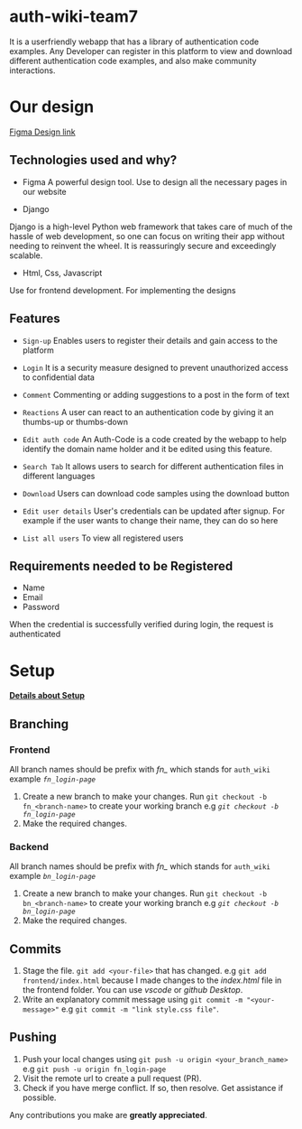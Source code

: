 # auth-wiki-team7
It is a userfriendly webapp that has a library of authentication code examples. Any Developer can register in this platform to view and download different authentication code examples, and also make community interactions.

# Our design
[Figma Design link](https://www.figma.com/file/kDCI1y7yvPq16hHCpObLj5/Team-7_Authwiki?node-id=0%3A1)
## Technologies used and why?
- Figma
A powerful design tool. Use to design all the necessary pages in our website

- Django

Django is a high-level Python web framework that takes care of much of the hassle of web development, so one can focus on writing their app without needing to reinvent the wheel. It is reassuringly secure and exceedingly scalable.

- Html, Css, Javascript

Use for frontend development. For implementing the designs

## Features
* `Sign-up`
        Enables users to register their details and gain access to the platform
* `Login`
       It is a security measure designed to prevent unauthorized access to confidential data
* `Comment`
       Commenting or adding suggestions to a post in the form of text 
* `Reactions`
        A user can react to an authentication code by giving it an thumbs-up or thumbs-down 
* `Edit auth code`
        An Auth-Code is a code created by the webapp to help identify the domain name holder and it be edited using this feature.
* `Search Tab`
        It allows users to search for different authentication files in different languages
* `Download`
        Users can download code samples using the download button

* `Edit user details`
       User's credentials can be updated after signup. For example if the user wants to change their name, they can do so here
* `List all users`
       To view all registered users
 
## Requirements needed to be Registered

* Name
* Email
* Password 

When the credential is successfully verified during login, the request is authenticated

# Setup
**[Details about Setup](/backend/readme.md#setup)**


## Branching
### Frontend
All branch names should be prefix with *fn_* which stands for `auth_wiki` example *`fn_login-page`*
1. Create a new branch to make your changes. Run `git checkout -b fn_<branch-name>` to create your working branch e.g *`git checkout -b fn_login-page`*
2. Make the required changes.
### Backend
All branch names should be prefix with *fn_* which stands for `auth_wiki` example *`bn_login-page`*
1. Create a new branch to make your changes. Run `git checkout -b bn_<branch-name>` to create your working branch e.g *`git checkout -b bn_login-page`*
2. Make the required changes.
## Commits
1. Stage the file. `git add <your-file>` that has changed. e.g `git add frontend/index.html` because I made changes to the *index.html* file in the frontend folder. You can use *vscode* or *github Desktop*.
2. Write an explanatory commit message using `git commit -m "<your-message>"` e.g `git commit -m "link style.css file"`.
## Pushing
1. Push your local changes using `git push -u origin <your_branch_name>` e.g `git push -u origin fn_login-page`
2. Visit the remote url to create a pull request (PR).
3. Check if you have merge conflict. If so, then resolve. Get assistance if possible.


Any contributions you make are **greatly appreciated**.
